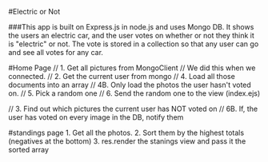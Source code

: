#Electric or Not

###This app is built on Express.js in node.js and uses Mongo DB. It shows the users an electric car, and the user votes on whether or not they think it is "electric" or not. The vote is stored in a collection so that any user can go and see all votes for any car. 

#Home Page
  // 1. Get all pictures from MongoClient
  	// We did this when we connected.
  // 2. Get the current user from mongo
		// 4. Load all those documents into an array
		// 4B. Only load the photos the user hasn't voted on.
		// 5. Pick a random one
		// 6. Send the random one to the view (index.ejs)


  // 3. Find out which pictures the current user has NOT voted on
  // 6B. If, the user has voted on every image in the DB, notify them



#standings page
	1. Get all the photos.
	2. Sort them by the highest totals (negatives at the bottom)
	3. res.render the stanings view and pass it the sorted array
